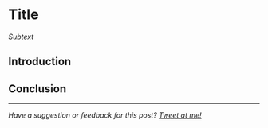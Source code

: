 # Title 

*Subtext*

## Introduction

## Conclusion

--- 

*Have a suggestion or feedback for this post? [Tweet at me!](https://twitter.com/ItsJamesIRL)*